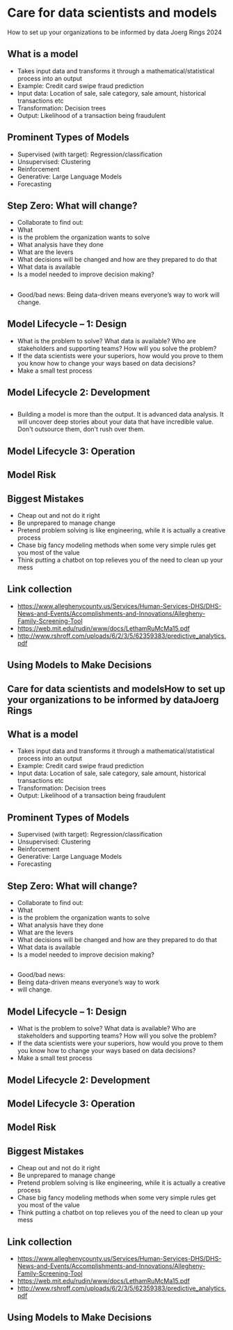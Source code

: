 # Care for data scientists and models

How to set up your organizations to be informed by data
Joerg Rings 2024



## What is a model

- Takes input data and transforms it through a mathematical/statistical process into an output
- Example: Credit card swipe fraud prediction
- Input data: Location of sale, sale category, sale amount, historical transactions etc
- Transformation: Decision trees
- Output: Likelihood of a transaction being fraudulent


## Prominent Types of Models

- Supervised (with target): Regression/classification
- Unsupervised: Clustering
- Reinforcement
- Generative: Large Language Models
- Forecasting


## Step Zero: What will change?

- Collaborate to find out: 
- What
-  is the problem the organization wants to solve
- What analysis have they done
- What are the levers
- What decisions will be changed and how are they prepared to do that
- What data is available
- Is a model needed to improve decision making?


## 

- Good/bad news:
Being data-driven means everyone’s way to work 
will change. 


## Model Lifecycle – 1: Design

- What is the problem to solve? What data is available? Who are stakeholders and supporting teams? How will you solve the problem?
- If the data scientists were your superiors, how would you prove to them you know how to change your ways based on data decisions?
- Make a small test process


## Model Lifecycle 2: Development


## 
- Building a model is more than the output. It is advanced data analysis. It will uncover deep stories about your data that have incredible value. Don't outsource them, don't rush over them.

## Model Lifecycle 3: Operation



## Model Risk



## Biggest Mistakes

- Cheap out and not do it right
- Be unprepared to manage change
- Pretend problem solving is like engineering, while it is actually a creative process
- Chase big fancy modeling methods when some very simple rules get you most of the value
- Think putting a chatbot on top relieves you of the need to clean up your mess


## Link collection

 - https://www.alleghenycounty.us/Services/Human-Services-DHS/DHS-News-and-Events/Accomplishments-and-Innovations/Allegheny-Family-Screening-Tool
- https://web.mit.edu/rudin/www/docs/LethamRuMcMa15.pdf
- http://www.rshroff.com/uploads/6/2/3/5/62359383/predictive_analytics.pdf


## Using Models to Make Decisions



## Care for data scientists and modelsHow to set up your organizations to be informed by dataJoerg Rings



## What is a model

- Takes input data and transforms it through a mathematical/statistical process into an output
- Example: Credit card swipe fraud prediction
- Input data: Location of sale, sale category, sale amount, historical transactions etc
- Transformation: Decision trees
- Output: Likelihood of a transaction being fraudulent


## Prominent Types of Models

- Supervised (with target): Regression/classification
- Unsupervised: Clustering
- Reinforcement
- Generative: Large Language Models
- Forecasting


## Step Zero: What will change?

- Collaborate to find out: 
- What
-  is the problem the organization wants to solve
- What analysis have they done
- What are the levers
- What decisions will be changed and how are they prepared to do that
- What data is available
- Is a model needed to improve decision making?


## 

- Good/bad news:
- Being data-driven means everyone’s way to work 
- will change. 


## Model Lifecycle – 1: Design

- What is the problem to solve? What data is available? Who are stakeholders and supporting teams? How will you solve the problem?
- If the data scientists were your superiors, how would you prove to them you know how to change your ways based on data decisions?
- Make a small test process


## Model Lifecycle 2: Development



## Model Lifecycle 3: Operation



## Model Risk



## Biggest Mistakes

- Cheap out and not do it right
- Be unprepared to manage change
- Pretend problem solving is like engineering, while it is actually a creative process
- Chase big fancy modeling methods when some very simple rules get you most of the value
- Think putting a chatbot on top relieves you of the need to clean up your mess


## Link collection

 - https://www.alleghenycounty.us/Services/Human-Services-DHS/DHS-News-and-Events/Accomplishments-and-Innovations/Allegheny-Family-Screening-Tool
- https://web.mit.edu/rudin/www/docs/LethamRuMcMa15.pdf
- http://www.rshroff.com/uploads/6/2/3/5/62359383/predictive_analytics.pdf


## Using Models to Make Decisions




